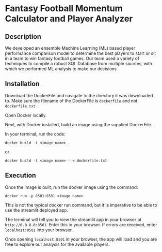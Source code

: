# Fantasy Football Momentum Calculator and Player Analyzer
## Description
We developed an ensemble Machine Learning (ML) based player performance comparison model to determine the best players to start or sit in a team to win fantasy football games. Our team used a variety of techniques to compile a robust SQL Database from multiple sources, with which we performed ML analysis to make our decisions.


## Installation
Download the DockerFile and navigate to the directory it was downloaded to. Make sure the filename of the DockerFile is `dockerfile` and not `dockerfile.txt`. 

Open Docker locally.

Next, with Docker installed, build an image using the supplied DockerFile.

In your terminal, run the code:

`docker build -t <image name> .`

or

`docker build -t <image name> - < dockerfile.txt`


## Execution
Once the image is built, run the docker image using the command:

`docker run -p 8501:8501 <image name>`

This is not the typical docker run command, but it is imperative to be able to use the streamlit deployed app.

The terminal will tell you to view the streamlit app in your browser at `http://0.0.0.0:8501`. Enter this in your browser. If errors are received, enter `localhost:8501` into your browser.

Once opening `localhost:8501` in your browser, the app will load and you are free to explore our analysis for the available players.
